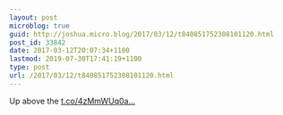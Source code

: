```yaml
---
layout: post
microblog: true
guid: http://joshua.micro.blog/2017/03/12/t840851752308101120.html
post_id: 33842
date: 2017-03-12T20:07:34+1100
lastmod: 2019-07-30T17:41:19+1100
type: post
url: /2017/03/12/t840851752308101120.html
---
```

Up above the [t.co/4zMmWUq0a...](https://t.co/4zMmWUq0aN)
